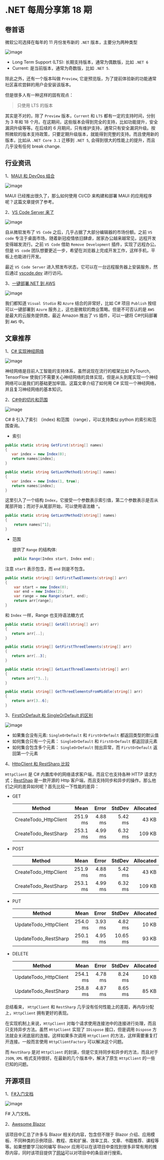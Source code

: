 # .NET 每周分享第 18 期

## 卷首语

微软公司选择在每年的 11 月份发布新的 `.NET` 版本，主要分为两种类型

![image](https://github.com/DotNETWeekly-io/DotNetWeekly/assets/11272110/1f3e50d4-9ad8-4b1b-a090-1fa003b42bb1)

- Long Term Support (LTS): 长期支持版本，通常为偶数版，比如 `.NET 6`
- Current: 是当前版本，通常为奇数版，比如 `.NET 5`.

除此之外，还有一个版本叫做 `Preview`, 它是预览版，为了提前体验新的功能通常社区喜欢尝鲜的用户会安装该版本。

但是很多人有一种这样的固有观点：

> 只使用 LTS 的版本

其实是不对的，除了 `Preview` 版本，`Current` 和 `LTS` 都有一定的支持时间，分别为 3 年和 18 个月。在这期间，这些版本会得到完全的支持，比如功能提升，安全漏洞升级等等。在后续的 6 月期间，只有维护支持，通常只有安全漏洞升级。按照微软的版本支持政策，只要定期升级版本，就能得到完整的支持。而且使用新的版本，比如从 `.NET Core 3.1` 迁移到 `.NET 5`, 会得到很大的性能上的提升，而且几乎没有任何 break change.

## 行业资讯

1、[MAUI 和 DevOps 结合](https://devblogs.microsoft.com/dotnet/devops-for-dotnet-maui/)

![image](https://github.com/DotNETWeekly-io/DotNetWeekly/assets/11272110/2305300a-0e8b-4833-be95-47ae61552763)

MAUI 已经推出很久了，那么如何使用 CI/CD 来构建和部署 MAUI 的应用程序呢？这篇文章提供了参考。

2、[VS Code Server 来了](https://dotnetweeklyimages.blob.core.windows.net/018/VSCodeServer.png)

![image](https://github.com/DotNETWeekly-io/DotNetWeekly/assets/11272110/704c219c-10e9-4d8e-9cd7-6bc5c9df83b7)

自从微软发布了 `VS Code` 之后，几乎占据了大部分编辑器的市场份额。之前 `VS code` 专注于桌面市场，随着新冠疫情依旧肆虐，居家办公越来越常见，远程开发变得越发流行。之前 `VS Code` 借助 `Remove Development` 插件，实现了远程办公。但是 `VS code` 团队想要更近一步，希望在浏览器上完成开发工作，这样手机，平板上也能进行开发。

最近 `VS Code Server` 进入预发布状态，它可以在一台远程服务器上安装服务，然后通过 [vscode.dev](http://vscode.dev) 进行访问。

3、[一键部署.NET 到 AWS](https://aws.amazon.com/blogs/developer/aws-announces-a-streamlined-deployment-experience-for-net-applications)

![image](https://github.com/DotNETWeekly-io/DotNetWeekly/assets/11272110/502db465-f02c-4d00-9c3a-5c5b089061e1)

我们都知道 `Visual Studio` 和 `Azure` 结合的非常好，比如 C# 项目 `Publish` 按纽可以一键部署到 `Azure` 服务上，这也是微软的商业策略。但是不可否认的是 `AWS` 是最大的云服务提供商，最近 Amazon 推出了 `VS` 插件，可以一键将 C#代码部署到 `AWS` 中。

## 文章推荐

1、[C# 实现神经网络](https://rubikscode.net/2022/07/04/implementing-simple-neural-network-in-c/)

![image](https://github.com/DotNETWeekly-io/DotNetWeekly/assets/11272110/b1333648-06e7-475f-b71d-36b9c37aeccb)

神经网络是目前人工智能的支持体系，虽然说现在流行的框架比如 PyTourch, TensorFlow 使我们不需要关心神经网络的具体实现，但是从头到尾实现一个神经网络可以是我们的基础更加牢固。这篇文章介绍了如何用 C# 实现一个神经网络，并且复习神经网络的基本知识。

2、[C#中的切片和范围](https://code-maze.com/csharp-ranges-and-indices/)

![image](https://github.com/DotNETWeekly-io/DotNetWeekly/assets/11272110/87d5ac97-12aa-4507-a2f7-5b6850027cca)

C# 8 引入了索引 （index) 和范围 （range），可以支持类似 python 的索引和范围查询。

- 索引

```csharp
public static string GetFirst(string[] names)
{
   var index = new Index(0);
   return names[index];
}

public static string GetLastMethod1(string[] names)
{
   var index = new Index(1, true);
   return names[index];
}
```

这里引入了一个结构 `Index`，它接受一个参数表示索引值，第二个参数表示是否从尾部开始；而对于从尾部开始，可以使用语法糖 `^`。

```csharp
public static string GetLastMethod2(string[] names)
{
    return names[^1];
}

```

- 范围

  提供了 `Range` 的结构体:

```csharp
    public Range(Index start, Index end);
```

注意 `start` 表示包含，而 `end` 则是不包含。

```csharp
public static string[] GetFirstTwoElements(string[] arr)
{
    var start = new Index(0);
    var end = new Index(2);
    var range = new Range(start, end);
    return arr[range];
}
```

和 `Index` 一样，Range 也支持语法糖方式

```csharp
public static string[] GetAll(string[] arr)
{
   return arr[..];
}

public static string[] GetFirstThreeElements(string[] arr)
{
   return arr[..3];
}

public static string[] GetLastThreeElements(string[] arr)
{
   return arr[^3..];
}

public static string[] GetThreeElementsFromMiddle(string[] arr)
{
   return arr[3..6];
}
```

3、[FirstOrDefault 和 SingleOrDefault 的区别](https://www.youtube.com/watch?v=ZTWl2s8ScMc&ab_channel=NickChapsas)

![image](https://github.com/DotNETWeekly-io/DotNetWeekly/assets/11272110/8a2be940-ef8a-4cb5-a2a2-4604e2ab184e)


- 如果集合没有元素: `SingleOrDefault` 和 `FirstOrDefault` 都返回类型的默认值
- 如何集合只有一个元素： `SingleOrDefault` 和 `FirstOrDefault` 都返回该元素
- 如何集合包含多个元素： `SingleOrDefault` 抛出异常，而 `FirstOrDefault` 返回第一个元素

4、[HttpClient 和 RestSharp 比较](https://code-maze.com/httpclient-vs-restsharp)

`HttpClient` 是 C# 内置库中的网络请求客户端，而且它也支持各种 HTTP 请求方式；[RestShap](https://github.com/restsharp/RestSharp) 是一款开源的 Http 客户端，而且支持同步和异步的操作。那么他们之间的差异如何呢？首先比较一下性能的差异：

- GET

  | Method                |     Mean |   Error |  StdDev | Allocated |
  | --------------------- | -------: | ------: | ------: | --------: |
  | CreateTodo_HttpClient | 251.9 ms | 4.88 ms | 5.42 ms |     43 KB |
  | CreateTodo_RestSharp  | 253.1 ms | 4.99 ms | 6.32 ms |    109 KB |

- POST

  | Method                |     Mean |   Error |  StdDev | Allocated |
  | --------------------- | -------: | ------: | ------: | --------: |
  | CreateTodo_HttpClient | 251.9 ms | 4.88 ms | 5.42 ms |     43 KB |
  | CreateTodo_RestSharp  | 253.1 ms | 4.99 ms | 6.32 ms |    109 KB |

- PUT

  | Method                |     Mean |   Error |   StdDev | Allocated |
  | --------------------- | -------: | ------: | -------: | --------: |
  | UpdateTodo_HttpClient | 254.0 ms | 3.93 ms |  4.82 ms |     10 KB |
  | UpdateTodo_RestSharp  | 250.1 ms | 4.95 ms | 10.65 ms |     93 KB |

- DELETE

  | Method                |     Mean |   Error |  StdDev | Allocated |
  | --------------------- | -------: | ------: | ------: | --------: |
  | UpdateTodo_HttpClient | 254.1 ms | 4.78 ms | 8.24 ms |     10 KB |
  | UpdateTodo_RestSharp  | 258.8 ms | 4.87 ms | 8.65 ms |     85 KB |

总结看来， `HttpClient` 和 `RestSharp` 几乎没有任何性能上的差距，再内存分配上，`HttpClient` 拥有更好的表现。

在实现机制上来说，`HttpClient` 对每个请求使用连接池中的连接进行处理，而且只支持异步方法。虽然 `HttpClient` 实现了 `IDispose` 接口，但是调用 `Dispose` 方法就会关闭底层的连接。这样如果多次调用 `HttpClient` 的方法，这样需要重复打开连接。一般而言使用 `HttpClientFactory` 可以解决这个问题。

而 `RestSharp` 是对 `HttpClient` 的封装，但是它支持同步和异步的方法，而且对于 `JSON`, `XML` 格式支持很好。在最新的几个版本中，解决了原生 `HttpClient` 的一些已知的问题。

## 开源项目

1、[F#入门文档](https://leanpub.com/essential-fsharp)

![image](https://github.com/DotNETWeekly-io/DotNetWeekly/assets/11272110/49e6ce72-24b2-4f5b-be77-f14bc9e5c4c4)

F# 入门文档。

2、[Awesome Blazor](https://github.com/AdrienTorris/awesome-blazor)

该项目中汇总了许多与 Blazor 相关的内容，包含但不限于 Blazor 介绍、应用模板、不同种类的示例项目、教程、库和扩展、效率工具、文章、书籍推荐、课程等等。如果想要学习如何编写 Blazor 应用可以在该项目中查找到很多非常有用的推荐内容，同时该项目提供了[网站](https://jsakamoto.github.io/awesome-blazor-browser)可以对项目中的条目进行搜索。
